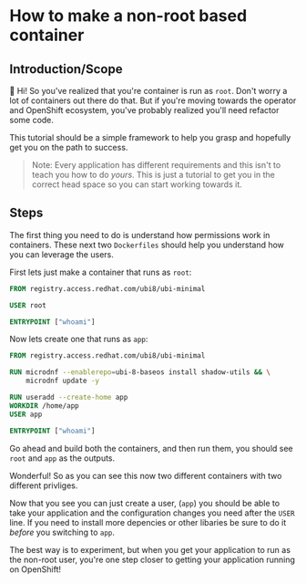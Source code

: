 # How to make a non-root based container

## Introduction/Scope

:wave: Hi! So you've realized that you're container is run as `root`. Don't worry
a lot of containers out there do that. But if you're moving towards the operator
and OpenShift ecosystem, you've probably realized you'll need refactor some code.

This tutorial should be a simple framework to help you grasp and hopefully get you
on the path to success. 

> Note: Every application has different requirements and this isn't to teach you
> how to do _yours_. This is just a tutorial to get you in the correct head space
> so you can start working towards it.

## Steps

The first thing you need to do is understand how permissions work in containers.
These next two `Dockerfiles` should help you understand how you can leverage
the users.

First lets just make a container that runs as `root`:
```Dockerfile
FROM registry.access.redhat.com/ubi8/ubi-minimal

USER root

ENTRYPOINT ["whoami"]
```

Now lets create one that runs as `app`:

```Dockerfile
FROM registry.access.redhat.com/ubi8/ubi-minimal

RUN microdnf --enablerepo=ubi-8-baseos install shadow-utils && \
    microdnf update -y

RUN useradd --create-home app
WORKDIR /home/app
USER app

ENTRYPOINT ["whoami"]
```

Go ahead and build both the containers, and then run them, you should see `root`
and `app` as the outputs.

Wonderful! So as you can see this now two different containers with two different
privliges. 

Now that you see you can just create a user, (`app`) you should be able to take your
application and the configuration changes you need after the `USER` line. If you need
to install more depencies or other libaries be sure to do it _before_ you switching
to `app`.

The best way is to experiment, but when you get your application to run as the non-root
user, you're one step closer to getting your application running on OpenShift!
